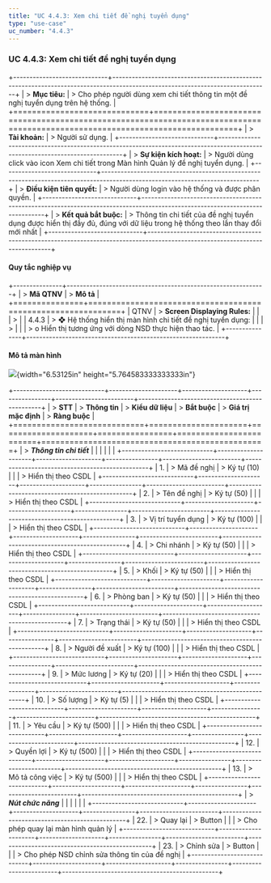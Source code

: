 ```yaml
---
title: "UC 4.4.3: Xem chi tiết đề nghị tuyển dụng"
type: "use-case"
uc_number: "4.4.3"
---
```


### UC 4.4.3: Xem chi tiết đề nghị tuyển dụng 

+-----------------------------+------------------------------------------------------------------------------------------------------------------------------+
| > **Mục tiêu:**             | > Cho phép người dùng xem chi tiết thông tin một đề nghị tuyển dụng trên hệ thống.                                           |
+=============================+==============================================================================================================================+
| > **Tài khoản:**            | > Người sử dụng.                                                                                                             |
+-----------------------------+------------------------------------------------------------------------------------------------------------------------------+
| > **Sự kiện kích hoạt:**    | > Người dùng click vào icon Xem chi tiết trong Màn hình Quản lý đề nghị tuyển dụng.                                          |
+-----------------------------+------------------------------------------------------------------------------------------------------------------------------+
| > **Điều kiện tiên quyết:** | > Người dùng login vào hệ thống và được phân quyền.                                                                          |
+-----------------------------+------------------------------------------------------------------------------------------------------------------------------+
| > **Kết quả bắt buộc:**     | > Thông tin chi tiết của đề nghị tuyển dụng được hiển thị đầy đủ, đúng với dữ liệu trong hệ thống theo lần thay đổi mới nhất |
+-----------------------------+------------------------------------------------------------------------------------------------------------------------------+

####  Quy tắc nghiệp vụ

+---------------+-------------------------------------------------------------+
| > **Mã QTNV** | > **Mô tả**                                                 |
+===============+=============================================================+
| QTNV          | > **Screen Displaying Rules:**                              |
|               | >                                                           |
| 4.4.3         | > ❖ Hệ thống hiển thị màn hình chi tiết đề nghị tuyển dụng: |
|               | >                                                           |
|               | > o Hiển thị tương ứng với dòng NSD thực hiện thao tác.     |
+---------------+-------------------------------------------------------------+

####  Mô tả màn hình

![](media/image33.png){width="6.53125in" height="5.764583333333333in"}

+----------------------------+---------------------+--------------------+----------------+------------------------+------------------------------------------------+
| > **STT**                  | > **Thông tin**     | > **Kiểu dữ liệu** | > **Bắt buộc** | > **Giá trị mặc định** | > **Ràng buộc**                                |
+============================+=====================+====================+================+========================+================================================+
| > ***Thông tin chi tiết*** |                     |                    |                |                        |                                                |
+----------------------------+---------------------+--------------------+----------------+------------------------+------------------------------------------------+
| 1\.                        | > Mã đề nghị        | > Ký tự (10)       |                |                        | > Hiển thị theo CSDL                           |
+----------------------------+---------------------+--------------------+----------------+------------------------+------------------------------------------------+
| 2\.                        | > Tên đề nghị       | > Ký tự (50)       |                |                        | > Hiển thị theo CSDL                           |
+----------------------------+---------------------+--------------------+----------------+------------------------+------------------------------------------------+
| 3\.                        | > Vị trí tuyển dụng | > Ký tự (100)      |                |                        | > Hiển thị theo CSDL                           |
+----------------------------+---------------------+--------------------+----------------+------------------------+------------------------------------------------+
| 4\.                        | > Chi nhánh         | > Ký tự (50)       |                |                        | > Hiển thị theo CSDL                           |
+----------------------------+---------------------+--------------------+----------------+------------------------+------------------------------------------------+
| 5\.                        | > Khối              | > Ký tự (50)       |                |                        | > Hiển thị theo CSDL                           |
+----------------------------+---------------------+--------------------+----------------+------------------------+------------------------------------------------+
| 6\.                        | > Phòng ban         | > Ký tự (50)       |                |                        | > Hiển thị theo CSDL                           |
+----------------------------+---------------------+--------------------+----------------+------------------------+------------------------------------------------+
| 7\.                        | > Trạng thái        | > Ký tự (50)       |                |                        | > Hiển thị theo CSDL                           |
+----------------------------+---------------------+--------------------+----------------+------------------------+------------------------------------------------+
| 8\.                        | > Người đề xuất     | > Ký tự (100)      |                |                        | > Hiển thị theo CSDL                           |
+----------------------------+---------------------+--------------------+----------------+------------------------+------------------------------------------------+
| 9\.                        | > Mức lương         | > Ký tự (20)       |                |                        | > Hiển thị theo CSDL                           |
+----------------------------+---------------------+--------------------+----------------+------------------------+------------------------------------------------+
| 10\.                       | > Số lượng          | > Ký tự (5)        |                |                        | > Hiển thị theo CSDL                           |
+----------------------------+---------------------+--------------------+----------------+------------------------+------------------------------------------------+
| 11\.                       | > Yêu cầu           | > Ký tự (500)      |                |                        | > Hiển thị theo CSDL                           |
+----------------------------+---------------------+--------------------+----------------+------------------------+------------------------------------------------+
| 12\.                       | > Quyền lợi         | > Ký tự (500)      |                |                        | > Hiển thị theo CSDL                           |
+----------------------------+---------------------+--------------------+----------------+------------------------+------------------------------------------------+
| 13\.                       | > Mô tả công việc   | > Ký tự (500)      |                |                        | > Hiển thị theo CSDL                           |
+----------------------------+---------------------+--------------------+----------------+------------------------+------------------------------------------------+
| > ***Nút chức năng***      |                     |                    |                |                        |                                                |
+----------------------------+---------------------+--------------------+----------------+------------------------+------------------------------------------------+
| 22\.                       | > Quay lại          | > Button           |                |                        | > Cho phép quay lại màn hình quản lý           |
+----------------------------+---------------------+--------------------+----------------+------------------------+------------------------------------------------+
| 23\.                       | > Chỉnh sửa         | > Button           |                |                        | > Cho phép NSD chỉnh sửa thông tin của đề nghị |
+----------------------------+---------------------+--------------------+----------------+------------------------+------------------------------------------------+
